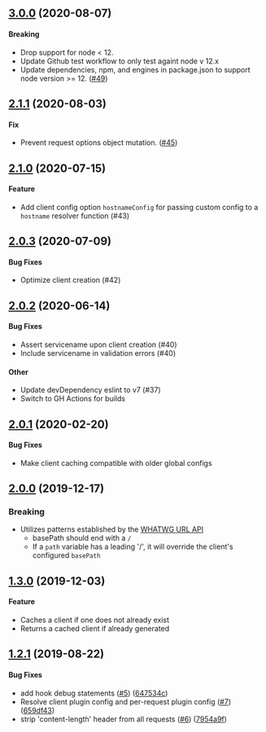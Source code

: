 ## [3.0.0](https://github.com/expediagroup/service-client/compare/v2.1.1...v3.0.0) (2020-08-07)

#### Breaking

* Drop support for node < 12.
* Update Github test workflow to only test againt node v 12.x
* Update dependencies, npm, and engines in package.json to support node version >= 12. ([#49](https://github.com/ExpediaGroup/service-client/pull/49))

## [2.1.1](https://github.com/expediagroup/service-client/compare/v2.1.0...v2.1.1) (2020-08-03)

#### Fix

* Prevent request options object mutation. ([#45](https://github.com/ExpediaGroup/service-client/pull/45))

## [2.1.0](https://github.com/expediagroup/service-client/compare/v2.0.3...v2.1.0) (2020-07-15)

#### Feature

* Add client config option `hostnameConfig` for passing custom config to a `hostname` resolver function (#43)

## [2.0.3](https://github.com/expediagroup/service-client/compare/v2.0.2...v2.0.3) (2020-07-09)

#### Bug Fixes

* Optimize client creation (#42)

## [2.0.2](https://github.com/expediagroup/service-client/compare/v2.0.1...v2.0.2) (2020-06-14)

#### Bug Fixes

* Assert servicename upon client creation (#40)
* Include servicename in validation errors (#40)

#### Other

* Update devDependency eslint to v7 (#37)
* Switch to GH Actions for builds

## [2.0.1](https://github.com/expediagroup/service-client/compare/v2.0.0...v2.0.1) (2020-02-20)

#### Bug Fixes

* Make client caching compatible with older global configs


## [2.0.0](https://github.com/expediagroup/service-client/compare/v1.3.0...v2.0.0) (2019-12-17)

### Breaking

* Utilizes patterns established by the [WHATWG URL API](https://nodejs.org/api/url.html#url_the_whatwg_url_api)
    * basePath should end with a `/`
    * If a `path` variable has a leading '/', it will override the client's configured `basePath`


## [1.3.0](https://github.com/expediagroup/service-client/compare/v1.2.1...v1.3.0) (2019-12-03)

#### Feature

* Caches a client if one does not already exist
* Returns a cached client if already generated


## [1.2.1](https://github.com/expediagroup/service-client/compare/v1.2.0...v1.2.1) (2019-08-22)

#### Bug Fixes

* add hook debug statements ([#5](https://github.com/expediagroup/service-client/issues/5)) ([647534c](https://github.com/expediagroup/service-client/commit/647534c))
* Resolve client plugin config and per-request plugin config ([#7](https://github.com/expediagroup/service-client/issues/7)) ([659df43](https://github.com/expediagroup/service-client/commit/659df43))
* strip 'content-length' header from all requests ([#6](https://github.com/expediagroup/service-client/issues/6)) ([7954a9f](https://github.com/expediagroup/service-client/commit/7954a9f))
